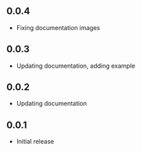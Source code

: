 ## 0.0.4

* Fixing documentation images

## 0.0.3

* Updating documentation, adding example

## 0.0.2

* Updating documentation

## 0.0.1

* Initial release 
